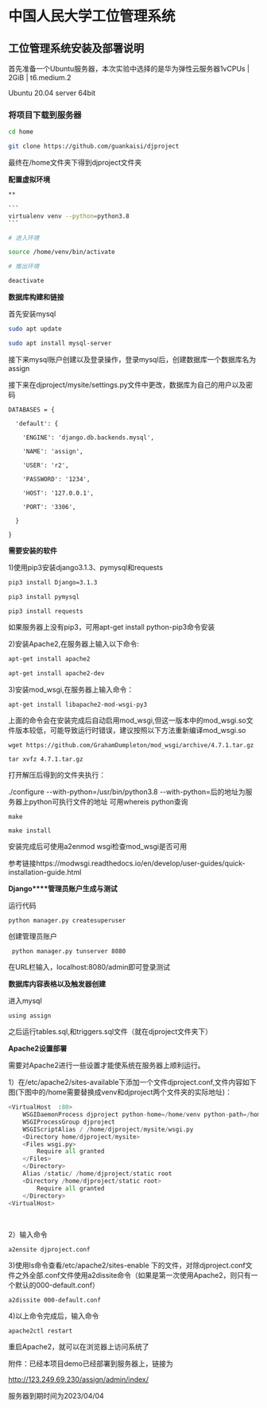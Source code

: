 # 中国人民大学工位管理系统

##  工位管理系统安装及部署说明

首先准备一个Ubuntu服务器，本次实验中选择的是华为弹性云服务器1vCPUs | 2GiB | t6.medium.2

Ubuntu 20.04 server 64bit

 

### **将项目下载到服务器**

```bash
cd home

git clone https://github.com/guankaisi/djproject
```

最终在/home文件夹下得到djproject文件夹

 

**配置虚拟环境**

~~~bash
**

```
virtualenv venv --python=python3.8
```

# 进入环境

source /home/venv/bin/activate

# 推出环境 

deactivate
~~~

 

 **数据库构建和链接**

首先安装mysql

```bash
sudo apt update

sudo apt install mysql-server
```

接下来mysql账户创建以及登录操作，登录mysql后，创建数据库一个数据库名为assign

接下来在djproject/mysite/settings.py文件中更改，数据库为自己的用户以及密码

```PytPyt
DATABASES = {

  'default': {

​    'ENGINE': 'django.db.backends.mysql',

​    'NAME': 'assign',

​    'USER': 'r2',

​    'PASSWORD': '1234',

​    'HOST': '127.0.0.1',

​    'PORT': '3306',

  }

}
```

 

**需要安装的软件**

1)使用pip3安装django3.1.3、pymysql和requests

```bash
pip3 install Django=3.1.3

pip3 install pymysql

pip3 install requests
```

如果服务器上没有pip3，可用apt-get install python-pip3命令安装

2)安装Apache2,在服务器上输入以下命令:

```bash
apt-get install apache2

apt-get install apache2-dev
```

3)安装mod_wsgi,在服务器上输入命令：

```
apt-get install libapache2-mod-wsgi-py3
```

上面的命令会在安装完成后自动启用mod_wsgi,但这一版本中的mod_wsgi.so文件版本较低，可能导致运行时错误，建议按照以下方法重新编译mod_wsgi.so

```
wget https://github.com/GrahamDumpleton/mod_wsgi/archive/4.7.1.tar.gz

tar xvfz 4.7.1.tar.gz
```

打开解压后得到的文件夹执行：

./configure --with-python=/usr/bin/python3.8 --with-python=后的地址为服务器上python可执行文件的地址 可用whereis python查询

```
make

make install
```

安装完成后可使用a2enmod wsgi检查mod_wsgi是否可用

参考链接https://modwsgi.readthedocs.io/en/develop/user-guides/quick-installation-guide.html



**Django****管理员账户生成与测试**

运行代码

```
python manager.py createsuperuser
```

创建管理员账户

```
 python manager.py tunserver 8080
```

在URL栏输入，localhost:8080/admin即可登录测试

 

**数据库内容表格以及触发器创建**

进入mysql

```
using assign
```

之后运行tables.sql,和triggers.sql文件（就在djproject文件夹下）

**Apache2设置部署**

需要对Apache2进行一些设置才能使系统在服务器上顺利运行。

1）在/etc/apache2/sites-available下添加一个文件djproject.conf,文件内容如下图(下图中的/home需要替换成venv和djproject两个文件夹的实际地址)：

```python
<VirtualHost  :80>
	WSGIDaemonProcess djproject python-home=/home/venv python-path=/home/djproject
    WSGIProcessGroup djproject
    WSGIScriptAlias / /home/djproject/mysite/wsgi.py
    <Directory home/djproject/mysite>
    <Files wsgi.py>
    	Require all granted
	</Files>
	</Directory>
    Alias /static/ /home/djproject/static root
    <Directory /home/djproject/static root>
    	Require all granted
    </Directory>
<VirtualHost>
```

​                               

2）输入命令

```
a2ensite djproject.conf
```

3)使用ls命令查看/etc/apache2/sites-enable 下的文件，对除djproject.conf文件之外全部.conf文件使用a2dissite命令（如果是第一次使用Apache2，则只有一个默认的000-default.conf）

```
a2dissite 000-default.conf
```

4)以上命令完成后，输入命令

```
apache2ctl restart
```

重启Apache2，就可以在浏览器上访问系统了

 

附件：已经本项目demo已经部署到服务器上，链接为

http://123.249.69.230/assign/admin/index/

服务器到期时间为2023/04/04
